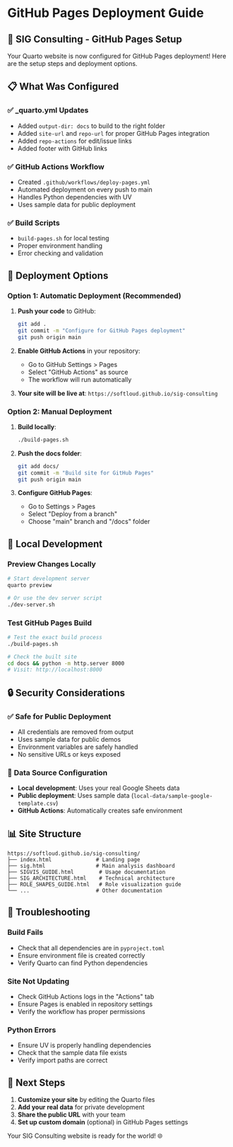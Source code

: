 # GitHub Pages Deployment Guide

## 🚀 SIG Consulting - GitHub Pages Setup

Your Quarto website is now configured for GitHub Pages deployment! Here are the setup steps and deployment options.

## 📋 What Was Configured

### ✅ **_quarto.yml Updates**
- Added `output-dir: docs` to build to the right folder
- Added `site-url` and `repo-url` for proper GitHub Pages integration
- Added `repo-actions` for edit/issue links
- Added footer with GitHub links

### ✅ **GitHub Actions Workflow**
- Created `.github/workflows/deploy-pages.yml`
- Automated deployment on every push to main
- Handles Python dependencies with UV
- Uses sample data for public deployment

### ✅ **Build Scripts**
- `build-pages.sh` for local testing
- Proper environment handling
- Error checking and validation

## 🎯 Deployment Options

### Option 1: Automatic Deployment (Recommended)

1. **Push your code** to GitHub:
   ```bash
   git add .
   git commit -m "Configure for GitHub Pages deployment"
   git push origin main
   ```

2. **Enable GitHub Actions** in your repository:
   - Go to GitHub Settings > Pages
   - Select "GitHub Actions" as source
   - The workflow will run automatically

3. **Your site will be live at**: `https://softloud.github.io/sig-consulting`

### Option 2: Manual Deployment

1. **Build locally**:
   ```bash
   ./build-pages.sh
   ```

2. **Push the docs folder**:
   ```bash
   git add docs/
   git commit -m "Build site for GitHub Pages"
   git push origin main
   ```

3. **Configure GitHub Pages**:
   - Go to Settings > Pages
   - Select "Deploy from a branch"
   - Choose "main" branch and "/docs" folder

## 🔧 Local Development

### Preview Changes Locally
```bash
# Start development server
quarto preview

# Or use the dev server script
./dev-server.sh
```

### Test GitHub Pages Build
```bash
# Test the exact build process
./build-pages.sh

# Check the built site
cd docs && python -m http.server 8000
# Visit: http://localhost:8000
```

## 🔒 Security Considerations

### ✅ **Safe for Public Deployment**
- All credentials are removed from output
- Uses sample data for public demos
- Environment variables are safely handled
- No sensitive URLs or keys exposed

### 🔧 **Data Source Configuration**
- **Local development**: Uses your real Google Sheets data
- **Public deployment**: Uses sample data (`local-data/sample-google-template.csv`)
- **GitHub Actions**: Automatically creates safe environment

## 📊 Site Structure

```
https://softloud.github.io/sig-consulting/
├── index.html              # Landing page
├── sig.html                # Main analysis dashboard  
├── SIGVIS_GUIDE.html        # Usage documentation
├── SIG_ARCHITECTURE.html    # Technical architecture
├── ROLE_SHAPES_GUIDE.html   # Role visualization guide
└── ...                     # Other documentation
```

## 🚨 Troubleshooting

### Build Fails
- Check that all dependencies are in `pyproject.toml`
- Ensure environment file is created correctly
- Verify Quarto can find Python dependencies

### Site Not Updating
- Check GitHub Actions logs in the "Actions" tab
- Ensure Pages is enabled in repository settings
- Verify the workflow has proper permissions

### Python Errors
- Ensure UV is properly handling dependencies
- Check that the sample data file exists
- Verify import paths are correct

## 🎉 Next Steps

1. **Customize your site** by editing the Quarto files
2. **Add your real data** for private development
3. **Share the public URL** with your team
4. **Set up custom domain** (optional) in GitHub Pages settings

Your SIG Consulting website is ready for the world! 🌐